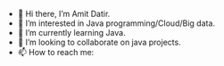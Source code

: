 - 👋 Hi there, I’m Amit Datir.
- 👀 I’m interested in Java programming/Cloud/Big data.
- 🌱 I’m currently learning Java.
- 💞️ I’m looking to collaborate on java projects.
- 📫 How to reach me: 

<!---
AmitDatir/AmitDatir is a ✨ special ✨ repository because its `README.md` (this file) appears on your GitHub profile.
You can click the Preview link to take a look at your changes.
--->
